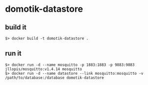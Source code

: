 # domotik-datastore

## build it

```
$> docker build -t domotik-datastore .
```

## run it

```
$> docker run -d --name mosquitto -p 1883:1883 -p 9883:9883 jllopis/mosquitto:v1.4.14 mosquitto
$> docker run -d --name datastore --link mosquitto:mosquitto -v /path/to/database:/database domotik-datastore
```

